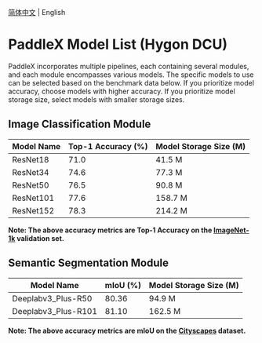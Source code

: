 [简体中文](model_list_dcu.md) | English

# PaddleX Model List (Hygon DCU)

PaddleX incorporates multiple pipelines, each containing several modules, and each module encompasses various models. The specific models to use can be selected based on the benchmark data below. If you prioritize model accuracy, choose models with higher accuracy. If you prioritize model storage size, select models with smaller storage sizes.

## Image Classification Module
| Model Name | Top-1 Accuracy (%) | Model Storage Size (M) |
|-|-|-|
| ResNet18 | 71.0 | 41.5 M |
| ResNet34 | 74.6 | 77.3 M |
| ResNet50 | 76.5 | 90.8 M |
| ResNet101 | 77.6 | 158.7 M |
| ResNet152 | 78.3 | 214.2 M |

**Note: The above accuracy metrics are Top-1 Accuracy on the [ImageNet-1k](https://www.image-net.org/index.php) validation set.**

## Semantic Segmentation Module
| Model Name | mIoU (%) | Model Storage Size (M) |
|-|-|-|
| Deeplabv3_Plus-R50 | 80.36 | 94.9 M |
| Deeplabv3_Plus-R101 | 81.10 | 162.5 M |

**Note: The above accuracy metrics are mIoU on the [Cityscapes](https://www.cityscapes-dataset.com/) dataset.**
